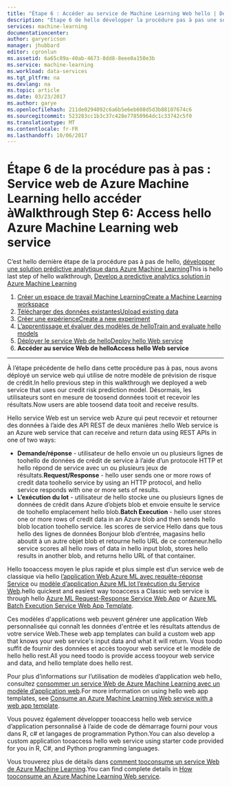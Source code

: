 ```yaml
---
title: "Étape 6 : Accéder au service de Machine Learning Web hello | Documents Microsoft"
description: "Étape 6 de hello développer la procédure pas à pas une solution prédictive : accéder à un service Web de Azure Machine Learning actif."
services: machine-learning
documentationcenter: 
author: garyericson
manager: jhubbard
editor: cgronlun
ms.assetid: 6a65c89a-40ab-4673-8dd8-8eee0a150e3b
ms.service: machine-learning
ms.workload: data-services
ms.tgt_pltfrm: na
ms.devlang: na
ms.topic: article
ms.date: 03/23/2017
ms.author: garye
ms.openlocfilehash: 211de0294092c6a6b5e6eb608d5d3b88107674c6
ms.sourcegitcommit: 523283cc1b3c37c428e77850964dc1c33742c5f0
ms.translationtype: MT
ms.contentlocale: fr-FR
ms.lasthandoff: 10/06/2017
---
```

# <a name="walkthrough-step-6-access-hello-azure-machine-learning-web-service"></a><span data-ttu-id="02347-103">Étape 6 de la procédure pas à pas : Service web de Azure Machine Learning hello accéder à</span><span class="sxs-lookup"><span data-stu-id="02347-103">Walkthrough Step 6: Access hello Azure Machine Learning web service</span></span>

<span data-ttu-id="02347-104">C’est hello dernière étape de la procédure pas à pas de hello, [développer une solution prédictive analytique dans Azure Machine Learning](machine-learning-walkthrough-develop-predictive-solution.md)</span><span class="sxs-lookup"><span data-stu-id="02347-104">This is hello last step of hello walkthrough, [Develop a predictive analytics solution in Azure Machine Learning](machine-learning-walkthrough-develop-predictive-solution.md)</span></span>

1. [<span data-ttu-id="02347-105">Créer un espace de travail Machine Learning</span><span class="sxs-lookup"><span data-stu-id="02347-105">Create a Machine Learning workspace</span></span>](machine-learning-walkthrough-1-create-ml-workspace.md)
2. [<span data-ttu-id="02347-106">Télécharger des données existantes</span><span class="sxs-lookup"><span data-stu-id="02347-106">Upload existing data</span></span>](machine-learning-walkthrough-2-upload-data.md)
3. [<span data-ttu-id="02347-107">Créer une expérience</span><span class="sxs-lookup"><span data-stu-id="02347-107">Create a new experiment</span></span>](machine-learning-walkthrough-3-create-new-experiment.md)
4. [<span data-ttu-id="02347-108">L’apprentissage et évaluer des modèles de hello</span><span class="sxs-lookup"><span data-stu-id="02347-108">Train and evaluate hello models</span></span>](machine-learning-walkthrough-4-train-and-evaluate-models.md)
5. [<span data-ttu-id="02347-109">Déployer le service Web de hello</span><span class="sxs-lookup"><span data-stu-id="02347-109">Deploy hello Web service</span></span>](machine-learning-walkthrough-5-publish-web-service.md)
6. <span data-ttu-id="02347-110">**Accéder au service Web de hello**</span><span class="sxs-lookup"><span data-stu-id="02347-110">**Access hello Web service**</span></span>

- - -
<span data-ttu-id="02347-111">À l’étape précédente de hello dans cette procédure pas à pas, nous avons déployé un service web qui utilise de notre modèle de prévision de risque de crédit.</span><span class="sxs-lookup"><span data-stu-id="02347-111">In hello previous step in this walkthrough we deployed a web service that uses our credit risk prediction model.</span></span> <span data-ttu-id="02347-112">Désormais, les utilisateurs sont en mesure de toosend données tooit et recevoir les résultats.</span><span class="sxs-lookup"><span data-stu-id="02347-112">Now users are able toosend data tooit and receive results.</span></span> 

<span data-ttu-id="02347-113">Hello service Web est un service web Azure qui peut recevoir et retourner des données à l’aide des API REST de deux manières :</span><span class="sxs-lookup"><span data-stu-id="02347-113">hello Web service is an Azure web service that can receive and return data using REST APIs in one of two ways:</span></span>  

* <span data-ttu-id="02347-114">**Demande/réponse** - utilisateur de hello envoie un ou plusieurs lignes de toohello de données de crédit de service à l’aide d’un protocole HTTP et hello répond de service avec un ou plusieurs jeux de résultats.</span><span class="sxs-lookup"><span data-stu-id="02347-114">**Request/Response** - hello user sends one or more rows of credit data toohello service by using an HTTP protocol, and hello service responds with one or more sets of results.</span></span>
* <span data-ttu-id="02347-115">**L’exécution du lot** - utilisateur de hello stocke une ou plusieurs lignes de données de crédit dans Azure d’objets blob et envoie ensuite le service de toohello emplacement hello blob.</span><span class="sxs-lookup"><span data-stu-id="02347-115">**Batch Execution** - hello user stores one or more rows of credit data in an Azure blob and then sends hello blob location toohello service.</span></span> <span data-ttu-id="02347-116">les scores de service Hello dans que tous hello des lignes de données Bonjour blob d’entrée, magasins hello aboutit à un autre objet blob et retourne hello URL de ce conteneur.</span><span class="sxs-lookup"><span data-stu-id="02347-116">hello service scores all hello rows of data in hello input blob, stores hello results in another blob, and returns hello URL of that container.</span></span>  

<span data-ttu-id="02347-117">Hello tooaccess moyen le plus rapide et plus simple est d’un service web de classique via hello [l’application Web Azure ML avec requête-réponse Service](https://azure.microsoft.com/marketplace/partners/microsoft/azuremlaspnettemplateforrrs/) ou [modèle d’application Azure ML lot l’exécution du Service Web](https://azure.microsoft.com/marketplace/partners/microsoft/azuremlbeswebapptemplate/).</span><span class="sxs-lookup"><span data-stu-id="02347-117">hello quickest and easiest way tooaccess a Classic web service is through hello [Azure ML Request-Response Service Web App](https://azure.microsoft.com/marketplace/partners/microsoft/azuremlaspnettemplateforrrs/) or [Azure ML Batch Execution Service Web App Template](https://azure.microsoft.com/marketplace/partners/microsoft/azuremlbeswebapptemplate/).</span></span>

<span data-ttu-id="02347-118">Ces modèles d'applications web peuvent générer une application Web personnalisée qui connaît les données d'entrée et les résultats attendus de votre service Web.</span><span class="sxs-lookup"><span data-stu-id="02347-118">These web app templates can build a custom web app that knows your web service's input data and what it will return.</span></span> <span data-ttu-id="02347-119">Vous toodo suffit de fournir des données et accès tooyour web service et le modèle de hello hello rest.</span><span class="sxs-lookup"><span data-stu-id="02347-119">All you need toodo is provide access tooyour web service and data, and hello template does hello rest.</span></span>

<span data-ttu-id="02347-120">Pour plus d’informations sur l’utilisation de modèles d’application web hello, consultez [consommer un service Web de Azure Machine Learning avec un modèle d’application web](machine-learning-consume-web-service-with-web-app-template.md).</span><span class="sxs-lookup"><span data-stu-id="02347-120">For more information on using hello web app templates, see [Consume an Azure Machine Learning Web service with a web app template](machine-learning-consume-web-service-with-web-app-template.md).</span></span>

<span data-ttu-id="02347-121">Vous pouvez également développer tooaccess hello web service d’application personnalisé à l’aide de code de démarrage fourni pour vous dans R, c# et langages de programmation Python.</span><span class="sxs-lookup"><span data-stu-id="02347-121">You can also develop a custom application tooaccess hello web service using starter code provided for you in R, C#, and Python programming languages.</span></span>

<span data-ttu-id="02347-122">Vous trouverez plus de détails dans [comment tooconsume un service Web de Azure Machine Learning](machine-learning-consume-web-services.md).</span><span class="sxs-lookup"><span data-stu-id="02347-122">You can find complete details in [How tooconsume an Azure Machine Learning Web service](machine-learning-consume-web-services.md).</span></span>

